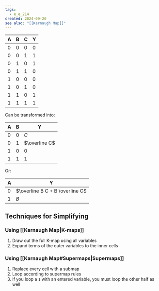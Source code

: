 ```yaml
---
tags:
  - e_e_214
created: 2024-09-20
see also: "[[Karnaugh Map]]"
---
```


| A   | B   | C   | Y   |
| --- | --- | --- | --- |
| 0   | 0   | 0   | 0   |
| 0   | 0   | 1   | 1   |
| 0   | 1   | 0   | 1   |
| 0   | 1   | 1   | 0   |
| 1   | 0   | 0   | 0   |
| 1   | 0   | 1   | 0   |
| 1   | 1   | 0   | 1   |
| 1   | 1   | 1   | 1   |

Can be transformed into:

| A   | B   | Y             |
| --- | --- | ------------- |
| 0   | 0   | $C$           |
| 0   | 1   | $\overline C$ |
| 1   | 0   | 0             |
| 1   | 1   | 1             |

Or:

| A   | Y                               |
| --- | ------------------------------- |
| 0   | $\overline B C + B \overline C$ |
| 1   | $B$                             |

## Techniques for Simplifying

### Using [[Karnaugh Map|K-maps]]

1. Draw out the full K-map using all variables
2. Expand terms of the outer variables to the inner cells

### Using [[Karnaugh Map#Supermaps|Supermaps]]

1. Replace every cell with a submap
2. Loop according to supermap rules
3. If you loop a `1` with an entered variable, you must loop the other half as well